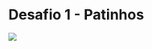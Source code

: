# Desafio 1 - Patinhos


<img src='https://user-images.githubusercontent.com/97759282/180220671-4ea1c0f1-ec05-484d-9685-d69eebf7f05a.png'>
